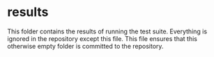 # results

This folder contains the results of running the test suite.
Everything is ignored in the repository except this file.
This file ensures that this otherwise empty folder is committed to the repository.
